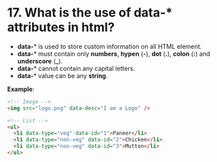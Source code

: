 # 17. What is the use of data-* attributes in html?

- **data-*** is used to store custom information on all HTML element.
- **data-*** must contain only **numbers**, **hypen** (**-**), **dot** (**.**), **colon** (**:**) and **underscore** (**_**).
- **data-*** cannot contain any capital letters.
- **data-*** value can be any **string**.

**Example**:

```html
<!-- Image -->
<img src="logo.png" data-desc="I am a Logo" />

<!-- List -->
<ul>
  <li data-type="veg" data-id="1">Paneer</li>
  <li data-type="non-veg" data-id="2">Chicken</li>
  <li data-type="non-veg" data-id="3">Mutton</li>
</ul>
````
